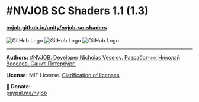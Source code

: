 # #NVJOB SC Shaders 1.1 (1.3)
#### [nvjob.github.io/unity/nvjob-sc-shaders](https://nvjob.github.io/unity/nvjob-sc-shaders)

![GitHub Logo](https://raw.githubusercontent.com/nvjob/nvjob.github.io/master/repo/unity%20assets/sc%20shaders/11/pic/4.jpg)
![GitHub Logo](https://raw.githubusercontent.com/nvjob/nvjob.github.io/master/repo/unity%20assets/sc%20shaders/11/pic/2.jpg)
![GitHub Logo](https://raw.githubusercontent.com/nvjob/nvjob.github.io/master/repo/unity%20assets/sc%20shaders/11/pic/1.jpg)

-------------------------------------------------------------------

**Authors:** [#NVJOB. Developer Nicholas Veselov. Разработчик Николай Веселов. Санкт-Петербург.](https://nvjob.github.io)

**License:** MIT License. [Clarification of licenses](https://nvjob.github.io/mit-license).

**🖤 Donate:** <br>
[paypal.me/nvjob](https://paypal.me/nvjob)
